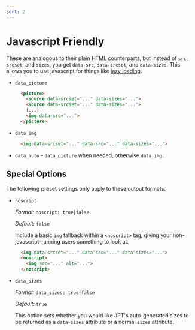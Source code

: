 ```yaml
---
sort: 2
---
```


# Javascript Friendly

These are analogous to their plain HTML counterparts, but instead of `src`,
`srcset`, and `sizes`, you get `data-src`, `data-srcset`, and `data-sizes`. This
allows you to use javascript for things like [lazy
loading](https://github.com/verlok/vanilla-lazyload).

- `data_picture`

  ```html
    <picture> 
      <source data-srcset="..." data-sizes="...">
      <source data-srcset="..." data-sizes="...">
      (...)
      <img data-src="...">
    </picture>
  ```

- `data_img`
  ```html
    <img data-srcset="..." data-src="..." data-sizes="...">
  ```

- `data_auto` - `data_picture` when needed, otherwise `data_img`.

## Special Options

The following preset settings only apply to these output formats.

- `noscript`

  _Format:_ `noscript: true|false`

  _Default:_ `false`

  Include a basic `img` fallback within a `<noscript>` tag, giving your
  non-javascript-running users something to look at.

  ```html
    <img data-srcset="..." data-src="..." data-sizes="...">
    <noscript>
      <img src="..." alt="...">
    </noscript>
  ```

- `data_sizes`

  _Format:_ `data_sizes: true|false`

  _Default:_ `true`

  This option sets whether you would like JPT's auto-generated sizes to be returned as a
  `data-sizes` attribute or a normal `sizes` attribute.

